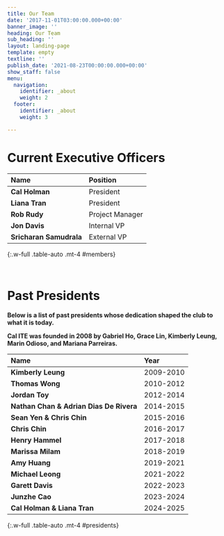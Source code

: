 ```yaml
---
title: Our Team
date: '2017-11-01T03:00:00.000+00:00'
banner_image: ''
heading: Our Team
sub_heading: ''
layout: landing-page
template: empty
textline: ''
publish_date: '2021-08-23T00:00:00.000+00:00'
show_staff: false
menu:
  navigation:
    identifier: _about
    weight: 2
  footer:
    identifier: _about
    weight: 3

---
```

# Current Executive Officers

|Name|Position|
|:---|:---|
|**Cal Holman**|President|
|**Liana Tran**|President|
|**Rob Rudy**|Project Manager|
|**Jon Davis**|Internal VP|
|**Sricharan Samudrala**|External VP|
{:.w-full .table-auto .mt-4 #members}

<br>

# Past Presidents

**Below is a list of past presidents whose dedication shaped the club to what it is today.**

**Cal ITE was founded in 2008 by Gabriel Ho, Grace Lin, Kimberly Leung, Marin Odioso, and Mariana Parreiras.**


|Name|Year|
|:---|:---|
|**Kimberly Leung**|2009-2010|
|**Thomas Wong**|2010-2012|
|**Jordan Toy**|2012-2014|
|**Nathan Chan & Adrian Dias De Rivera**|2014-2015|
|**Sean Yen & Chris Chin**|2015-2016|
|**Chris Chin**|2016-2017|
|**Henry Hammel**|2017-2018|
|**Marissa Milam**|2018-2019|
|**Amy Huang**|2019-2021|
|**Michael Leong**|2021-2022|
|**Garett Davis**|2022-2023|
|**Junzhe Cao**|2023-2024|
|**Cal Holman & Liana Tran**|2024-2025|
{:.w-full .table-auto .mt-4 #presidents}


<link href="https://cdn.jsdelivr.net/npm/simple-datatables@latest/dist/style.css" rel="stylesheet" type="text/css">
<script src="https://cdn.jsdelivr.net/npm/simple-datatables@latest" type="text/javascript"></script>
<script>
let datamembers = new simpleDatatables.DataTable("#members", {
	searchable: false,
  fixedHeight: true,
  perPage: 100,
  perPageSelect: false,
  labels: {
    info: "",
  }
})
</script>
<script>
let datapresidents = new simpleDatatables.DataTable("#presidents", {
	searchable: false,
  fixedHeight: true,
  perPage: 100,
  perPageSelect: false,
  labels: {
    info: "",
  }
})
</script>
